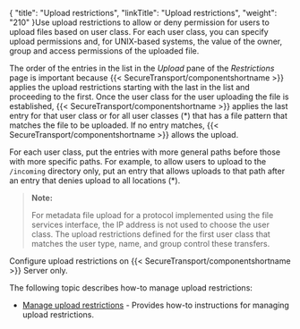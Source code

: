 {
    "title": "Upload restrictions",
    "linkTitle": "Upload restrictions",
    "weight": "210"
}Use upload restrictions to allow or deny permission for users to upload files based on user class. For each user class, you can specify upload permissions and, for UNIX-based systems, the value of the owner, group and access permissions of the uploaded file.

The order of the entries in the list in the *Upload* pane of the *Restrictions* page is important because {{< SecureTransport/componentshortname  >}} applies the upload restrictions starting with the last in the list and proceeding to the first. Once the user class for the user uploading the file is established, {{< SecureTransport/componentshortname  >}} applies the last entry for that user class or for all user classes (\*) that has a file pattern that matches the file to be uploaded. If no entry matches, {{< SecureTransport/componentshortname  >}} allows the upload.

For each user class, put the entries with more general paths before those with more specific paths. For example, to allow users to upload to the `/incoming` directory only, put an entry that allows uploads to that path after an entry that denies upload to all locations (\*).

> **Note:**
>
> For metadata file upload for a protocol implemented using the file services interface, the IP address is not used to choose the user class. The upload restrictions defined for the first user class that matches the user type, name, and group control these transfers.

Configure upload restrictions on {{< SecureTransport/componentshortname  >}} Server only.

The following topic describes how-to manage upload restrictions:

-   <a href="t_st_uploadrestrictions" class="MCXref xref">Manage upload restrictions</a> - Provides how-to instructions for managing upload restrictions.
